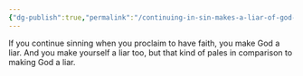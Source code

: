 ```yaml
---
{"dg-publish":true,"permalink":"/continuing-in-sin-makes-a-liar-of-god-for-those-of-faith/","title":"Continuing in sin makes a liar of God for those of faith","tags":["faith","needs-update"],"created":"2022-07-13T22:59:25+10:00","updated":"2022-08-11"}
---
```



If you continue sinning when you proclaim to have faith, you make God a liar. And you make yourself a liar too, but that kind of pales in comparison to making God a liar.
